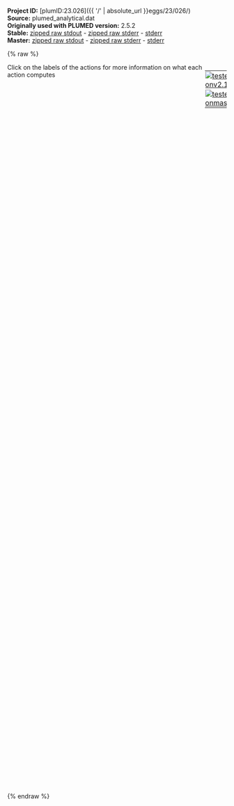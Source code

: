 **Project ID:** [plumID:23.026]({{ '/' | absolute_url }}eggs/23/026/)  
**Source:** plumed_analytical.dat  
**Originally used with PLUMED version:** 2.5.2  
**Stable:** [zipped raw stdout](plumed_analytical.dat.plumed.stdout.txt.zip) - [zipped raw stderr](plumed_analytical.dat.plumed.stderr.txt.zip) - [stderr](plumed_analytical.dat.plumed.stderr)  
**Master:** [zipped raw stdout](plumed_analytical.dat.plumed_master.stdout.txt.zip) - [zipped raw stderr](plumed_analytical.dat.plumed_master.stderr.txt.zip) - [stderr](plumed_analytical.dat.plumed_master.stderr)  

{% raw %}
<div style="width: 100%; float:left">
<div style="width: 90%; float:left" id="value_details_data/plumed_analytical.dat"> Click on the labels of the actions for more information on what each action computes </div>
<div style="width: 10%; float:left"><table><tr><td style="padding:1px"><a href="plumed_analytical.dat.plumed.stderr"><img src="https://img.shields.io/badge/v2.10-passing-green.svg" alt="tested onv2.10" /></a></td></tr><tr><td style="padding:1px"><a href="plumed_analytical.dat.plumed_master.stderr"><img src="https://img.shields.io/badge/master-failed-red.svg" alt="tested onmaster" /></a></td></tr></table></div></div>
<pre style="width=97%;">
<span style="color:blue" class="comment">### PLUMED input file to analyse LAMMPS sims of colloids</span>
<br/><span style="color:blue" class="comment">### atoms of interest</span>
<b name="data/plumed_analytical.datgrp" onclick='showPath("data/plumed_analytical.dat","data/plumed_analytical.datgrp","data/plumed_analytical.datgrp","brown")'>grp</b>: <span class="plumedtooltip" style="color:green">GROUP<span class="right">Define a group of atoms so that a particular list of atoms can be referenced with a single label in definitions of CVs or virtual atoms. <a href="https://www.plumed.org/doc-master/user-doc/html/_g_r_o_u_p.html" style="color:green">More details</a><i></i></span></span> <span class="plumedtooltip">ATOMS<span class="right">the numerical indexes for the set of atoms in the group<i></i></span></span>=1-421

<span style="color:blue" class="comment">### calculate the coordination number distributions for particles in grp and find those with CN&gt;3 and CN&gt;11</span>
<span style="display:none;" id="data/plumed_analytical.datgrp">The GROUP action with label <b>grp</b> calculates something</span><b name="data/plumed_analytical.datcn" onclick='showPath("data/plumed_analytical.dat","data/plumed_analytical.datcn","data/plumed_analytical.datcn","brown")'>cn</b>: <span class="plumedtooltip" style="color:green">COORDINATIONNUMBER<span class="right">Calculate the coordination numbers of atoms so that you can then calculate functions of the distribution of <a href="https://www.plumed.org/doc-master/user-doc/html/_c_o_o_r_d_i_n_a_t_i_o_n_n_u_m_b_e_r.html" style="color:green">More details</a><i></i></span></span> <span class="plumedtooltip">SPECIES<span class="right">this keyword is used for colvars such as coordination number<i></i></span></span>=<b name="data/plumed_analytical.datgrp">grp</b> <span class="plumedtooltip">SWITCH<span class="right">the switching function that it used in the construction of the contact matrix<i></i></span></span>={RATIONAL R_0=7.0 D_MAX=8.0} <span class="plumedtooltip">LOWMEM<span class="right"> this flag does nothing and is present only to ensure back-compatibility<i></i></span></span> <span class="plumedtooltip">MORE_THAN<span class="right">calculate the number of variables that are more than a certain target value<i></i></span></span>={RATIONAL R_0=3.0 D_MAX=13.0}
<br/><span style="color:blue" class="comment">### calculate the number of particles with crystalline order (first shell geometries)</span>
<span style="display:none;" id="data/plumed_analytical.datcn">The COORDINATIONNUMBER action with label <b>cn</b> calculates the following quantities:<table  align="center" frame="void" width="95%" cellpadding="5%"><tr><td width="5%"><b> Quantity </b>  </td><td><b> Description </b> </td></tr><tr><td width="5%">cn.morethan</td><td>the number of colvars that have a value more than a threshold</td></tr><tr><td width="5%">cn.value</td><td>the coordination numbers of the specified atoms</td></tr></table></span><b name="data/plumed_analytical.datq6" onclick='showPath("data/plumed_analytical.dat","data/plumed_analytical.datq6","data/plumed_analytical.datq6","brown")'>q6</b>: <span class="plumedtooltip" style="color:green">Q6<span class="right">Calculate sixth order Steinhardt parameters. <a href="https://www.plumed.org/doc-master/user-doc/html/_q6.html" style="color:green">More details</a><i></i></span></span> <span class="plumedtooltip">SPECIES<span class="right">this keyword is used for colvars such as coordination number<i></i></span></span>=<b name="data/plumed_analytical.datgrp">grp</b> <span class="plumedtooltip">SWITCH<span class="right">the switching function that it used in the construction of the contact matrix<i></i></span></span>={RATIONAL R_0=7.0 D_MAX=8.0} <span class="plumedtooltip">LOWMEM<span class="right"> this flag does nothing and is present only to ensure back-compatibility<i></i></span></span>
<span style="display:none;" id="data/plumed_analytical.datq6">The Q6 action with label <b>q6</b> calculates the following quantities:<table  align="center" frame="void" width="95%" cellpadding="5%"><tr><td width="5%"><b> Quantity </b>  </td><td><b> Description </b> </td></tr><tr><td width="5%">q6.value</td><td>the norms of the vectors of spherical harmonic coefficients</td></tr></table></span><b name="data/plumed_analytical.datlq6" onclick='showPath("data/plumed_analytical.dat","data/plumed_analytical.datlq6","data/plumed_analytical.datlq6","brown")'>lq6</b>: <span class="plumedtooltip" style="color:green">LOCAL_Q6<span class="right">Calculate the local degree of order around an atoms by taking the average dot product between the q_6 vector on the central atom and the q_6 vector on the atoms in the first coordination sphere. <a href="https://www.plumed.org/doc-master/user-doc/html/_l_o_c_a_l__q6.html" style="color:green">More details</a><i></i></span></span> SPECIES=<b name="data/plumed_analytical.datq6">q6</b> <span class="plumedtooltip">SWITCH<span class="right">This keyword is used if you want to employ an alternative to the continuous swiching function defined above<i></i></span></span>={RATIONAL R_0=7.0 D_MAX=8.0} <span class="plumedtooltip">LOWMEM<span class="right"> this flag does nothing and is present only to ensure back-compatibility<i></i></span></span>
<span style="display:none;" id="data/plumed_analytical.datlq6">The LOCAL_Q6 action with label <b>lq6</b> calculates the following quantities:<table  align="center" frame="void" width="95%" cellpadding="5%"><tr><td width="5%"><b> Quantity </b>  </td><td><b> Description </b> </td></tr><tr><td width="5%">lq6.value</td><td>the values of the local steinhardt parameters for the input atoms</td></tr></table></span><b name="data/plumed_analytical.datflq6" onclick='showPath("data/plumed_analytical.dat","data/plumed_analytical.datflq6","data/plumed_analytical.datflq6","brown")'>flq6</b>: <span class="plumedtooltip" style="color:green">MFILTER_MORE<span class="right">Basically equivalent to MORE_THAN. <a href="https://www.plumed.org/doc-master/user-doc/html/_m_f_i_l_t_e_r__m_o_r_e.html" style="color:green">More details</a><i></i></span></span> <span class="plumedtooltip">DATA<span class="right">the vector you wish to transform<i></i></span></span>=<b name="data/plumed_analytical.datlq6">lq6</b> <span class="plumedtooltip">SWITCH<span class="right">the switching function that transform<i></i></span></span>={GAUSSIAN R_0=0.69 D_MAX=0.70} 
<br/><span style="color:blue" class="comment">### calculate the coordination number distributions for these crystalline particles and count them</span>
<span style="display:none;" id="data/plumed_analytical.datflq6">The MFILTER_MORE action with label <b>flq6</b> calculates the following quantities:<table  align="center" frame="void" width="95%" cellpadding="5%"><tr><td width="5%"><b> Quantity </b>  </td><td><b> Description </b> </td></tr></table></span><b name="data/plumed_analytical.datcnq6" onclick='showPath("data/plumed_analytical.dat","data/plumed_analytical.datcnq6","data/plumed_analytical.datcnq6","brown")'>cnq6</b>: <span class="plumedtooltip" style="color:green">COORDINATIONNUMBER<span class="right">Calculate the coordination numbers of atoms so that you can then calculate functions of the distribution of <a href="https://www.plumed.org/doc-master/user-doc/html/_c_o_o_r_d_i_n_a_t_i_o_n_n_u_m_b_e_r.html" style="color:green">More details</a><i></i></span></span> <span class="plumedtooltip">SPECIES<span class="right">this keyword is used for colvars such as coordination number<i></i></span></span>=<b name="data/plumed_analytical.datflq6">flq6</b> <span class="plumedtooltip">SWITCH<span class="right">the switching function that it used in the construction of the contact matrix<i></i></span></span>={RATIONAL R_0=7.0 D_MAX=8.0} <span class="plumedtooltip">MEAN<span class="right"> calculate the mean of all the quantities<i></i></span></span> <span class="plumedtooltip">MORE_THAN<span class="right">calculate the number of variables that are more than a certain target value<i></i></span></span>={RATIONAL R_0=11.0 D_MAX=13.0}
<br/><span style="display:none;" id="data/plumed_analytical.datcnq6">The COORDINATIONNUMBER action with label <b>cnq6</b> calculates the following quantities:<table  align="center" frame="void" width="95%" cellpadding="5%"><tr><td width="5%"><b> Quantity </b>  </td><td><b> Description </b> </td></tr><tr><td width="5%">cnq6.morethan</td><td>the number of colvars that have a value more than a threshold</td></tr><tr><td width="5%">cnq6.mean</td><td>the mean of the colvars</td></tr><tr><td width="5%">cnq6.value</td><td>the coordination numbers of the specified atoms</td></tr></table></span><span class="plumedtooltip" style="color:green">PRINT<span class="right">Print quantities to a file. <a href="https://www.plumed.org/doc-master/user-doc/html/_p_r_i_n_t.html" style="color:green">More details</a><i></i></span></span> <span class="plumedtooltip">ARG<span class="right">the labels of the values that you would like to print to the file<i></i></span></span>=<b name="data/plumed_analytical.datcn">cn.morethan</b>,<b name="data/plumed_analytical.datcnq6">cnq6.morethan</b> <span class="plumedtooltip">STRIDE<span class="right"> the frequency with which the quantities of interest should be output<i></i></span></span>=1 <span class="plumedtooltip">FILE<span class="right">the name of the file on which to output these quantities<i></i></span></span>=<b name="data/plumed_analytical.datcn">cn.mod.dat</b>
</pre>
{% endraw %}
